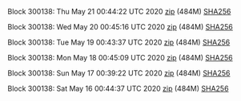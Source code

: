 Block 300138: Thu May 21 00:44:22 UTC 2020 [zip](https://dash-bootstrap.ams3.digitaloceanspaces.com/testnet/2020-05-21/bootstrap.dat.zip) (484M) [SHA256](https://dash-bootstrap.ams3.digitaloceanspaces.com/testnet/2020-05-21/sha256.txt)

Block 300138: Wed May 20 00:45:16 UTC 2020 [zip](https://dash-bootstrap.ams3.digitaloceanspaces.com/testnet/2020-05-20/bootstrap.dat.zip) (484M) [SHA256](https://dash-bootstrap.ams3.digitaloceanspaces.com/testnet/2020-05-20/sha256.txt)

Block 300138: Tue May 19 00:43:37 UTC 2020 [zip](https://dash-bootstrap.ams3.digitaloceanspaces.com/testnet/2020-05-19/bootstrap.dat.zip) (484M) [SHA256](https://dash-bootstrap.ams3.digitaloceanspaces.com/testnet/2020-05-19/sha256.txt)

Block 300138: Mon May 18 00:45:09 UTC 2020 [zip](https://dash-bootstrap.ams3.digitaloceanspaces.com/testnet/2020-05-18/bootstrap.dat.zip) (484M) [SHA256](https://dash-bootstrap.ams3.digitaloceanspaces.com/testnet/2020-05-18/sha256.txt)

Block 300138: Sun May 17 00:39:22 UTC 2020 [zip](https://dash-bootstrap.ams3.digitaloceanspaces.com/testnet/2020-05-17/bootstrap.dat.zip) (484M) [SHA256](https://dash-bootstrap.ams3.digitaloceanspaces.com/testnet/2020-05-17/sha256.txt)

Block 300138: Sat May 16 00:44:37 UTC 2020 [zip](https://dash-bootstrap.ams3.digitaloceanspaces.com/testnet/2020-05-16/bootstrap.dat.zip) (484M) [SHA256](https://dash-bootstrap.ams3.digitaloceanspaces.com/testnet/2020-05-16/sha256.txt)
